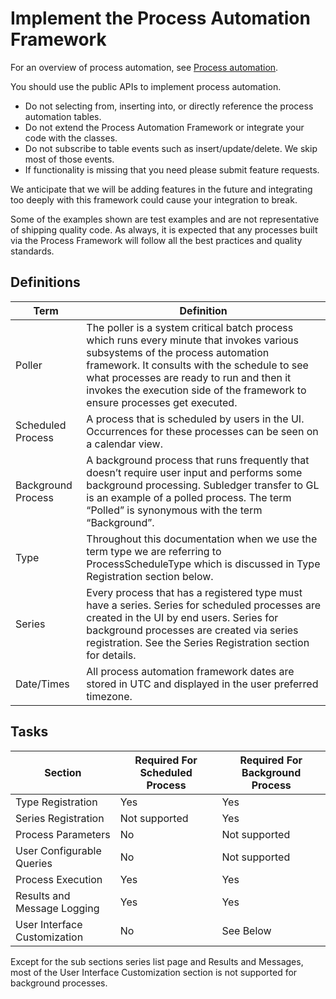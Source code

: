 # Implement the Process Automation Framework

For an overview of process automation, see [Process automation](../fin-ops-core/dev-itpro/sysadmin/process-automation).

You should use the public APIs to implement process automation.

- Do not selecting from, inserting into, or directly reference the process automation tables.
- Do not extend the Process Automation Framework or integrate your code with the classes.
- Do not subscribe to table events such as insert/update/delete. We skip most of those events.
- If functionality is missing that you need please submit feature requests.

We anticipate that we will be adding features in the future and integrating too deeply with this framework could cause your integration to break.

Some of the examples shown are test examples and are not representative of shipping quality code. As always, it is expected that any processes built via the Process Framework will follow all the best practices and quality standards.

## Definitions

| Term | Definition                                                                             |
|------------------|--------------------------------------------------------------------------------- |
| Poller             | The poller is a system critical batch process which runs every minute that invokes various subsystems of the process automation framework. It consults with the schedule to see what processes are ready to run and then it invokes the execution side of the framework to ensure processes get executed. |
| Scheduled Process  | A process that is scheduled by users in the UI. Occurrences for these processes can be seen on a calendar view. |
| Background Process | A background process that runs frequently that doesn’t require user input and performs some background processing. Subledger transfer to GL is an example of a polled process. The term “Polled” is synonymous with the term “Background”.  |
| Type               | Throughout this documentation when we use the term type we are referring to ProcessScheduleType which is discussed in Type Registration section below.                                                                      |
| Series             | Every process that has a registered type must have a series. Series for scheduled processes are created in the UI by end users. Series for background processes are created via series registration. See the Series Registration section for details. |
| Date/Times         | All process automation framework dates are stored in UTC and displayed in the user preferred timezone. |

## Tasks

| Section                  | Required For Scheduled Process | Required For Background Process |
|------------------------------|---------------|-----------------------|
| Type Registration            | Yes           | Yes                   |
| Series Registration          | Not supported | Yes                   |
| Process Parameters           | No            | Not supported         |
| User Configurable Queries    | No            | Not supported         |
| Process Execution            | Yes           | Yes                   |
| Results and Message Logging  | Yes           | Yes                   |
| User Interface Customization | No            | See Below             |

Except for the sub sections series list page and Results and Messages, most of the User Interface Customization section is not supported for background processes.
